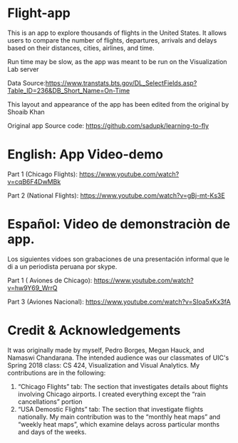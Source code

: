 # Flight-app
This is an app to explore thousands of flights in the United States. It allows users to compare the number of flights, departures, arrivals and delays based on their distances, cities, airlines, and time. 



Run time may be slow, as the app was meant to be run on the Visualization Lab server 


Data Source:https://www.transtats.bts.gov/DL_SelectFields.asp?Table_ID=236&DB_Short_Name=On-Time

This layout and appearance of the app has been edited from the original by Shoaib Khan

Original app Source code: https://github.com/sadupk/learning-to-fly


# English: App Video-demo

Part 1 (Chicago Flights): https://www.youtube.com/watch?v=cqB6F4DwMBk

Part 2 (National Flights): https://www.youtube.com/watch?v=gBj-mt-Ks3E

# Español: Video de demonstraciòn de app.
Los siguientes vidoes son grabaciones de una presentación informal que le di a un periodista peruana por skype.

Part 1 ( Aviones de Chicago): https://www.youtube.com/watch?v=hw9Y69_WrrQ


Part 3 (Aviones Nacional):  https://www.youtube.com/watch?v=SIoa5xKx3fA


# Credit & Acknowledgements
It was originally made by myself, Pedro Borges, Megan Hauck, and Namaswi Chandarana.  The intended audience was our classmates of UIC's Spring 2018 class: CS 424, Visualization and Visual Analytics.  My contributions are in the following:

1.	“Chicago Flights” tab: The section that investigates details about flights involving Chicago airports.  I created everything except the “rain cancellations” portion
2.	“USA Demostic Flights” tab:  The section that investigate flights nationally. My main contribution was to the “monthly heat maps” and “weekly heat maps”, which examine delays across particular months and days of the weeks.

